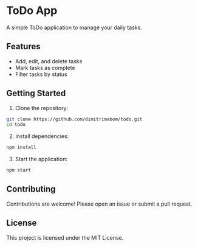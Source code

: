 # ToDo App

A simple ToDo application to manage your daily tasks.

## Features

- Add, edit, and delete tasks
- Mark tasks as complete
- Filter tasks by status

## Getting Started

1. Clone the repository:
  ```bash
  git clone https://github.com/dimitrimabom/todo.git
  cd todo
  ```
2. Install dependencies:
  ```bash
  npm install
  ```
3. Start the application:
  ```bash
  npm start
  ```

## Contributing

Contributions are welcome! Please open an issue or submit a pull request.

## License

This project is licensed under the MIT License.